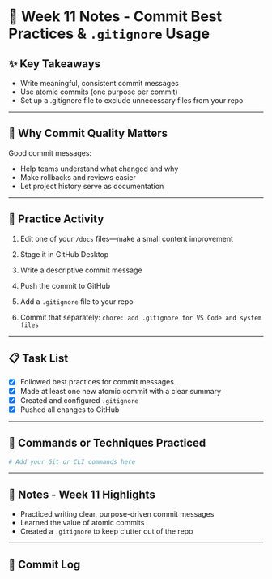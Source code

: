 # 📘 Week 11 Notes - Commit Best Practices & `.gitignore` Usage

## ✨ Key Takeaways

- Write meaningful, consistent commit messages
- Use atomic commits (one purpose per commit)
- Set up a .gitignore file to exclude unnecessary files from your repo

---

## 🧠 Why Commit Quality Matters

Good commit messages:

- Help teams understand what changed and why
- Make rollbacks and reviews easier
- Let project history serve as documentation

---

## 🔄 Practice Activity

 1. Edit one of your `/docs` files—make a small content improvement

 2. Stage it in GitHub Desktop

 3. Write a descriptive commit message

 4. Push the commit to GitHub

 5. Add a `.gitignore` file to your repo

 6. Commit that separately: `chore: add .gitignore for VS Code and system files`

---

## 📋 Task List

- [x] Followed best practices for commit messages
- [x] Made at least one new atomic commit with a clear summary
- [x] Created and configured `.gitignore`
- [x] Pushed all changes to GitHub

---

## 🧪 Commands or Techniques Practiced

```bash
# Add your Git or CLI commands here
```

---

## 📝 Notes - Week 11 Highlights

- Practiced writing clear, purpose-driven commit messages
- Learned the value of atomic commits
- Created a `.gitignore` to keep clutter out of the repo

---

## 🔁 Commit Log
